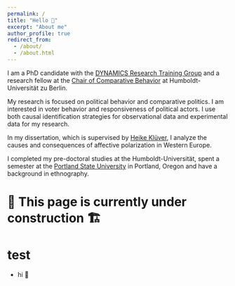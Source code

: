 ```yaml
---
permalink: /
title: "Hello 👋"
excerpt: "About me"
author_profile: true
redirect_from: 
  - /about/
  - /about.html
---
```



I am a PhD candidate with the [DYNAMICS Research Training Group](https://www.sowi.hu-berlin.de/en/dynamics) and a research fellow at the [Chair of Comparative Behavior](https://www.sowi.hu-berlin.de/en/lehrbereiche-en/comparative-political-behavior/team/tim-wappenhans) at Humboldt-Universität zu Berlin.

My research is focused on political behavior and comparative politics. I am interested in voter behavior and responsiveness of political actors. I use both causal identification strategies for observational data and experimental data for my research.

In my dissertation, which is supervised by [Heike Klüver](http://www.heike-kluever.com), I analyze the causes and consequences of affective polarization in Western Europe.

I completed my pre-doctoral studies at the Humboldt-Universität, spent a semester at the [Portland State University](https://www.pdx.edu/) in Portland, Oregon and have a background in ethnography. 



# 🚧 This page is currently under construction 🏗️

# test
- hi :kiss: